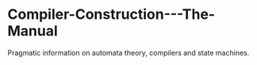 # Compiler-Construction---The-Manual
Pragmatic information on automata theory, compilers and state machines.
